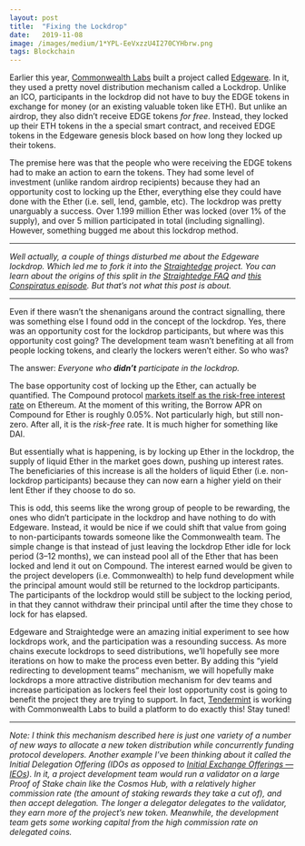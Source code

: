 ```yaml
---
layout:	post
title:	"Fixing the Lockdrop"
date:	2019-11-08
image: /images/medium/1*YPL-EeVxzzU4I270CYHbrw.png
tags: Blockchain
---
```


Earlier this year, [Commonwealth Labs](https://commonwealth.im) built a project called [Edgeware](https://edgewa.re/). In it, they used a pretty novel distribution mechanism called a Lockdrop. Unlike an ICO, participants in the lockdrop did not have to buy the EDGE tokens in exchange for money (or an existing valuable token like ETH). But unlike an airdrop, they also didn’t receive EDGE tokens *for free*. Instead, they locked up their ETH tokens in the a special smart contract, and received EDGE tokens in the Edgeware genesis block based on how long they locked up their tokens.

The premise here was that the people who were receiving the EDGE tokens had to make an action to earn the tokens. They had some level of investment (unlike random airdrop recipients) because they had an opportunity cost to locking up the Ether, everything else they could have done with the Ether (i.e. sell, lend, gamble, etc). The lockdrop was pretty unarguably a success. Over 1.199 million Ether was locked (over 1% of the supply), and over 5 million participated in total (including signalling). However, something bugged me about this lockdrop method.

---

*Well actually, a couple of things disturbed me about the Edgeware lockdrop. Which led me to fork it into the [Straightedge](http://straighted.ge) project. You can learn about the origins of this split in the [Straightedge FAQ](https://straighted.ge/faq/) and [this Conspiratus episode](http://www.conspirat.us/144587/1563469-episode-7-hey-straightedge). But that’s not what this post is about.*

---

Even if there wasn’t the shenanigans around the contract signalling, there was something else I found odd in the concept of the lockdrop. Yes, there was an opportunity cost for the lockdrop participants, but where was this opportunity cost going? The development team wasn’t benefiting at all from people locking tokens, and clearly the lockers weren’t either. So who was?

The answer: *Everyone who ****didn’t**** participate in the lockdrop.*

The base opportunity cost of locking up the Ether, can actually be quantified. The Compound protocol [markets itself as the risk-free interest rate](https://epicenter.tv/episode/295/) on Ethereum. At the moment of this writing, the Borrow APR on Compound for Ether is roughly 0.05%. Not particularly high, but still non-zero. After all, it is the *risk-free* rate. It is much higher for something like DAI.

But essentially what is happening, is by locking up Ether in the lockdrop, the supply of liquid Ether in the market goes down, pushing up interest rates. The beneficiaries of this increase is all the holders of liquid Ether (i.e. non-lockdrop participants) because they can now earn a higher yield on their lent Ether if they choose to do so.

This is odd, this seems like the wrong group of people to be rewarding, the ones who didn’t participate in the lockdrop and have nothing to do with Edgeware. Instead, it would be nice if we could shift that value from going to non-participants towards someone like the Commonwealth team. The simple change is that instead of just leaving the lockdrop Ether idle for lock period (3–12 months), we can instead pool all of the Ether that has been locked and lend it out on Compound. The interest earned would be given to the project developers (i.e. Commonwealth) to help fund development while the principal amount would still be returned to the lockdrop participants. The participants of the lockdrop would still be subject to the locking period, in that they cannot withdraw their principal until after the time they chose to lock for has elapsed.

Edgeware and Straightedge were an amazing initial experiment to see how lockdrops work, and the participation was a resounding success. As more chains execute lockdrops to seed distributions, we’ll hopefully see more iterations on how to make the process even better. By adding this “yield redirecting to development teams” mechanism, we will hopefully make lockdrops a more attractive distribution mechanism for dev teams and increase participation as lockers feel their lost opportunity cost is going to benefit the project they are trying to support. In fact, [Tendermint](https://medium.com/u/8495ad98b2a1) is working with Commonwealth Labs to build a platform to do exactly this! Stay tuned!

---

*Note: I think this mechanism described here is just one variety of a number of new ways to allocate a new token distribution while concurrently funding protocol developers. Another example I’ve been thinking about it called the Initial Delegation Offering (IDOs as opposed to [Initial Exchange Offerings — IEOs](https://cryptopotato.com/what-is-an-initial-exchange-offering-ieo-and-how-it-differs-from-ico/)). In it, a project development team would run a validator on a large Proof of Stake chain like the Cosmos Hub, with a relatively higher commission rate (the amount of staking rewards they take a cut of), and then accept delegation. The longer a delegator delegates to the validator, they earn more of the project’s new token. Meanwhile, the development team gets some working capital from the high commission rate on delegated coins.*